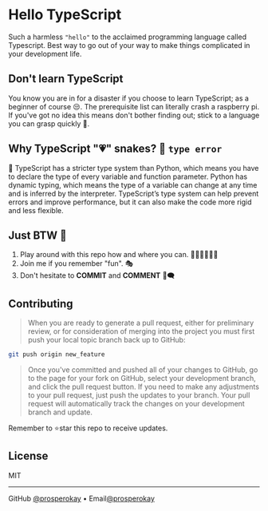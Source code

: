 # Hello TypeScript

Such a harmless `"hello"` to the acclaimed programming language called Typescript. Best way to go out of your way to make things complicated in your development life.

## Don't learn TypeScript

You know you are in for a disaster if you choose to learn TypeScript; as a beginner of course 😒. The prerequisite list can literally crash a raspberry pi. If you've got no idea this means don't bother finding out; stick to a language you can grasp quickly 🐍.

## Why TypeScript "💗" snakes? 🚫 `type error`

📝 TypeScript has a stricter type system than Python, which means you have to declare the type of every variable and function parameter. Python has dynamic typing, which means the type of a variable can change at any time and is inferred by the interpreter. TypeScript’s type system can help prevent errors and improve performance, but it can also make the code more rigid and less flexible.

## Just BTW 🤗

1. Play around with this repo how and where you can. 🧑‍🔬👨‍🔬👩‍🔬
2. Join me if you remember "fun". 🎭
3. Don't hesitate to **COMMIT** and **COMMENT** 💬🗨️

<!-- DEFINITIONS -->

[email]: prosperokay@gmail.com
[profile]: https://github.com/ProsperoKay

<!-- CONTRIBUTING -->
## Contributing

> When you are ready to generate a pull request, either for preliminary review, or for consideration of merging into the project you must first push your local topic branch back up to GitHub:

```bash
git push origin new_feature
```

> Once you've committed and pushed all of your changes to GitHub, go to the page for your fork on GitHub, select your development branch, and click the pull request button. If you need to make any adjustments to your pull request, just push the updates to your branch. Your pull request will automatically track the changes on your development branch and update.

Remember to ⭐star this repo to receive updates.

<!-- LICENSE -->
## License

MIT

---
GitHub [@prosperokay][profile] • Email[@prosperokay][email]
